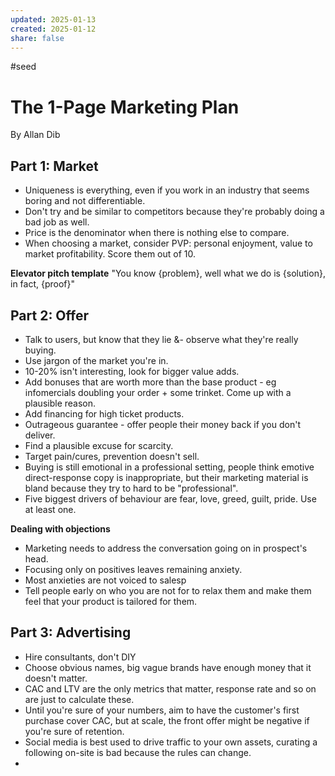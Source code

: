 ```yaml
---
updated: 2025-01-13
created: 2025-01-12
share: false
---
```

#seed

# The 1-Page Marketing Plan
By Allan Dib

## Part 1: Market
- Uniqueness is everything, even if you work in an industry that seems boring and not differentiable.
- Don't try and be similar to competitors because they're probably doing a bad job as well.
- Price is the denominator when there is nothing else to compare.
- When choosing a market, consider PVP: personal enjoyment, value to market profitability. Score them out of 10.

**Elevator pitch template**
"You know {problem}, well what we do is {solution}, in fact, {proof}" 

## Part 2: Offer
- Talk to users, but know that they lie &- observe what they're really buying. 
- Use jargon of the market you're in. 
- 10-20% isn't interesting, look for bigger value adds. 
- Add bonuses that are worth more than the base product - eg infomercials doubling your order + some trinket. Come up with a plausible reason. 
- Add financing for high ticket products. 
- Outrageous guarantee - offer people their money back if you don't deliver. 
- Find a plausible excuse for scarcity. 
- Target pain/cures, prevention doesn't sell. 
- Buying is still emotional in a professional setting, people think emotive direct-response copy is inappropriate, but their marketing material is bland because they try to hard to be "professional". 
- Five biggest drivers of behaviour are fear, love, greed, guilt, pride. Use at least one. 

**Dealing with objections**
- Marketing needs to address the conversation going on in prospect's head. 
- Focusing only on positives leaves remaining anxiety. 
- Most anxieties are not voiced to salesp
- Tell people early on who you are not for to relax them and make them feel that your product is tailored for them. 

## Part 3: Advertising
- Hire consultants, don't DIY
- Choose obvious names, big vague brands have enough money that it doesn't matter. 
- CAC and LTV are the only metrics that matter, response rate and so on are just to calculate these. 
- Until you're sure of your numbers, aim to have the customer's first purchase cover CAC, but at scale, the front offer might be negative if you're sure of retention. 
- Social media is best used to drive traffic to your own assets, curating a following on-site is bad because the rules can change. 
- 
